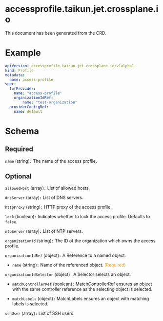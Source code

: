 
accessprofile.taikun.jet.crossplane.io
======================================


This document has been generated from the CRD.
  

# Example


```yaml
apiVersion: accessprofile.taikun.jet.crossplane.io/v1alpha1
kind: Profile
metadata:
  name: access-profile
spec:
  forProvider:
    name: "access-profile"
    organizationIdRef:
        name: "test-organization"
  providerConfigRef:
    name: default

```  

# Schema
  

## Required
  
`name` (string)`:` The name of the access profile.
  

## Optional
  
`allowedHost` (array)`:` List of allowed hosts.
  
`dnsServer` (array)`:` List of DNS servers.
  
`httpProxy` (string)`:` HTTP proxy of the access profile.
  
`lock` (boolean)`:` Indicates whether to lock the access profile. Defaults to `false`.
  
`ntpServer` (array)`:` List of NTP servers.
  
`organizationId` (string)`:` The ID of the organization which owns the access profile.
  
`organizationIdRef` (object)`:` A Reference to a named object.

* `name` (string)`:` Name of the referenced object.<font color="orange"> (Required)</font>  
  
`organizationIdSelector` (object)`:` A Selector selects an object.

* `matchControllerRef` (boolean)`:` MatchControllerRef ensures an object with the same controller reference as the selecting object is selected.  

* `matchLabels` (object)`:` MatchLabels ensures an object with matching labels is selected.  
  
`sshUser` (array)`:` List of SSH users.
  

